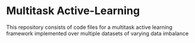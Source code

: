 # Multitask Active-Learning
This repository consists of code files for a multitask active learning framework implemented over multiple datasets of varying data imbalance

